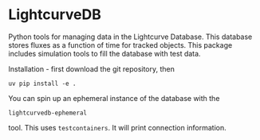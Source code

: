 LightcurveDB
============

Python tools for managing data in the Lightcurve Database. This database stores
fluxes as a function of time for tracked objects. This package includes simulation
tools to fill the database with test data.

Installation - first download the git repository, then

```
uv pip install -e .
```

You can spin up an ephemeral instance of the database with the

```
lightcurvedb-ephemeral
```

tool. This uses `testcontainers`. It will print connection information.